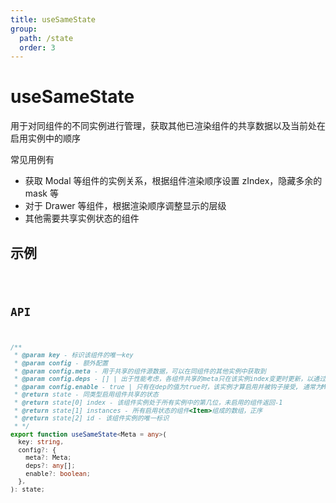 ```yaml
---
title: useSameState
group:
  path: /state
  order: 3
---
```


# useSameState

用于对同组件的不同实例进行管理，获取其他已渲染组件的共享数据以及当前处在启用实例中的顺序

常见用例有

- 获取 Modal 等组件的实例关系，根据组件渲染顺序设置 zIndex，隐藏多余的 mask 等
- 对于 Drawer 等组件，根据渲染顺序调整显示的层级
- 其他需要共享实例状态的组件

## 示例

<code src="./useSameState.demo.tsx" />

## API

```ts
/**
 * @param key - 标识该组件的唯一key
 * @param config - 额外配置
 * @param config.meta - 用于共享的组件源数据，可以在同组件的其他实例中获取到
 * @param config.deps - [] | 出于性能考虑，各组件共享的meta只在该实例index变更时更新，以通过此项传入依赖项数组在任意一个依赖变更后更新meta
 * @param config.enable - true | 只有在dep的值为true时，该实例才算启用并被钩子接受, 通常为Modal等组件的toggle参数
 * @return state - 同类型启用组件共享的状态
 * @return state[0] index - 该组件实例处于所有实例中的第几位，未启用的组件返回-1
 * @return state[1] instances - 所有启用状态的组件<Item>组成的数组，正序
 * @return state[2] id - 该组件实例的唯一标识
 * */
export function useSameState<Meta = any>(
  key: string,
  config?: {
    meta?: Meta;
    deps?: any[];
    enable?: boolean;
  },
): state;
```
